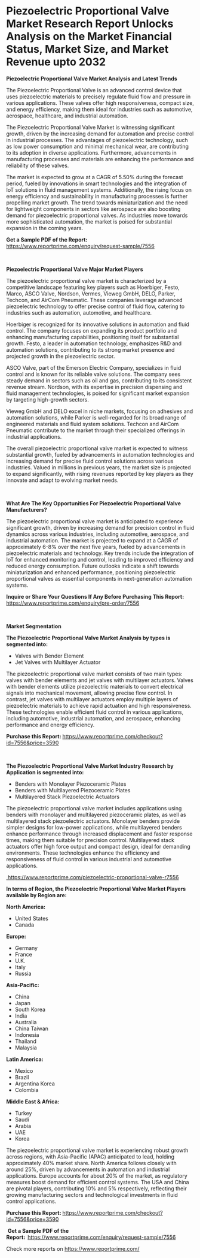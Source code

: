 <p><h1>Piezoelectric Proportional Valve Market Research Report Unlocks Analysis on the Market Financial Status, Market Size, and Market Revenue upto 2032</h1></p><p><strong>Piezoelectric Proportional Valve Market Analysis and Latest Trends</strong></p>
<p><p>The Piezoelectric Proportional Valve is an advanced control device that uses piezoelectric materials to precisely regulate fluid flow and pressure in various applications. These valves offer high responsiveness, compact size, and energy efficiency, making them ideal for industries such as automotive, aerospace, healthcare, and industrial automation. </p><p>The Piezoelectric Proportional Valve Market is witnessing significant growth, driven by the increasing demand for automation and precise control in industrial processes. The advantages of piezoelectric technology, such as low power consumption and minimal mechanical wear, are contributing to its adoption in diverse applications. Furthermore, advancements in manufacturing processes and materials are enhancing the performance and reliability of these valves.</p><p>The market is expected to grow at a CAGR of 5.50% during the forecast period, fueled by innovations in smart technologies and the integration of IoT solutions in fluid management systems. Additionally, the rising focus on energy efficiency and sustainability in manufacturing processes is further propelling market growth. The trend towards miniaturization and the need for lightweight components in sectors like aerospace are also boosting demand for piezoelectric proportional valves. As industries move towards more sophisticated automation, the market is poised for substantial expansion in the coming years.</p></p>
<p><strong>Get a Sample PDF of the Report:&nbsp;</strong> <a href="https://www.reportprime.com/enquiry/request-sample/7556?utm_campaign=3528&utm_medium=2&utm_source=Github&utm_content=ia&utm_term=19032025&utm_id=piezoelectric-proportional-valve">https://www.reportprime.com/enquiry/request-sample/7556</a></p>
<p>&nbsp;</p>
<p><strong>Piezoelectric Proportional Valve Major Market Players</strong></p>
<p><p>The piezoelectric proportional valve market is characterized by a competitive landscape featuring key players such as Hoerbiger, Festo, Marco, ASCO Valve, Nordson, Vermes, Vieweg GmbH, DELO, Parker, Techcon, and AirCom Pneumatic. These companies leverage advanced piezoelectric technology to offer precise control of fluid flow, catering to industries such as automation, automotive, and healthcare.</p><p>Hoerbiger is recognized for its innovative solutions in automation and fluid control. The company focuses on expanding its product portfolio and enhancing manufacturing capabilities, positioning itself for substantial growth. Festo, a leader in automation technology, emphasizes R&D and automation solutions, contributing to its strong market presence and projected growth in the piezoelectric sector.</p><p>ASCO Valve, part of the Emerson Electric Company, specializes in fluid control and is known for its reliable valve solutions. The company sees steady demand in sectors such as oil and gas, contributing to its consistent revenue stream. Nordson, with its expertise in precision dispensing and fluid management technologies, is poised for significant market expansion by targeting high-growth sectors.</p><p>Vieweg GmbH and DELO excel in niche markets, focusing on adhesives and automation solutions, while Parker is well-regarded for its broad range of engineered materials and fluid system solutions. Techcon and AirCom Pneumatic contribute to the market through their specialized offerings in industrial applications.</p><p>The overall piezoelectric proportional valve market is expected to witness substantial growth, fueled by advancements in automation technologies and increasing demand for precise fluid control solutions across various industries. Valued in millions in previous years, the market size is projected to expand significantly, with rising revenues reported by key players as they innovate and adapt to evolving market needs.</p></p>
<p>&nbsp;</p>
<p><strong>What Are The Key Opportunities For Piezoelectric Proportional Valve Manufacturers?</strong></p>
<p><p>The piezoelectric proportional valve market is anticipated to experience significant growth, driven by increasing demand for precision control in fluid dynamics across various industries, including automotive, aerospace, and industrial automation. The market is projected to expand at a CAGR of approximately 6-8% over the next five years, fueled by advancements in piezoelectric materials and technology. Key trends include the integration of IoT for enhanced monitoring and control, leading to improved efficiency and reduced energy consumption. Future outlooks indicate a shift towards miniaturization and enhanced performance, positioning piezoelectric proportional valves as essential components in next-generation automation systems.</p></p>
<p><strong>Inquire or Share Your Questions If Any Before Purchasing This Report:</strong> <a href="https://www.reportprime.com/enquiry/pre-order/7556?utm_campaign=3528&utm_medium=2&utm_source=Github&utm_content=ia&utm_term=19032025&utm_id=piezoelectric-proportional-valve">https://www.reportprime.com/enquiry/pre-order/7556</a></p>
<p>&nbsp;</p>
<p><strong>Market Segmentation</strong></p>
<p><strong>The Piezoelectric Proportional Valve Market Analysis by types is segmented into:</strong></p>
<p><ul><li>Valves with Bender Element</li><li>Jet Valves with Multilayer Actuator</li></ul></p>
<p><p>The piezoelectric proportional valve market consists of two main types: valves with bender elements and jet valves with multilayer actuators. Valves with bender elements utilize piezoelectric materials to convert electrical signals into mechanical movement, allowing precise flow control. In contrast, jet valves with multilayer actuators employ multiple layers of piezoelectric materials to achieve rapid actuation and high responsiveness. These technologies enable efficient fluid control in various applications, including automotive, industrial automation, and aerospace, enhancing performance and energy efficiency.</p></p>
<p><strong>Purchase this Report:&nbsp;</strong><a href="https://www.reportprime.com/checkout?id=7556&price=3590&utm_campaign=3528&utm_medium=2&utm_source=Github&utm_content=ia&utm_term=19032025&utm_id=piezoelectric-proportional-valve">https://www.reportprime.com/checkout?id=7556&price=3590</a></p>
<p>&nbsp;</p>
<p><strong>The Piezoelectric Proportional Valve Market Industry Research by Application is segmented into:</strong></p>
<p><ul><li>Benders with Monolayer Piezoceramic Plates</li><li>Benders with Multilayered Piezoceramic Plates</li><li>Multilayered Stack Piezoelectric Actuators</li></ul></p>
<p><p>The piezoelectric proportional valve market includes applications using benders with monolayer and multilayered piezoceramic plates, as well as multilayered stack piezoelectric actuators. Monolayer benders provide simpler designs for low-power applications, while multilayered benders enhance performance through increased displacement and faster response times, making them suitable for precision control. Multilayered stack actuators offer high force output and compact design, ideal for demanding environments. These technologies enhance the efficiency and responsiveness of fluid control in various industrial and automotive applications.</p></p>
<p><a href="https://www.reportprime.com/piezoelectric-proportional-valve-r7556?utm_campaign=3528&utm_medium=2&utm_source=Github&utm_content=ia&utm_term=19032025&utm_id=piezoelectric-proportional-valve">&nbsp;https://www.reportprime.com/piezoelectric-proportional-valve-r7556</a></p>
<p><strong>In terms of Region, the Piezoelectric Proportional Valve Market Players available by Region are:</strong></p>
<p>
    <p> <strong> North America: </strong>
        <ul>
            <li>United States</li>
            <li>Canada</li>
        </ul>
        </p> 
    <p> <strong> Europe: </strong>
        <ul>
            <li>Germany</li>
            <li>France</li>
            <li>U.K.</li>
            <li>Italy</li>
            <li>Russia</li>
        </ul>
        </p> 
    <p> <strong> Asia-Pacific: </strong>
        <ul>
            <li>China</li>
            <li>Japan</li>
            <li>South Korea</li>
            <li>India</li>
            <li>Australia</li>
            <li>China Taiwan</li>
            <li>Indonesia</li>
            <li>Thailand</li>
            <li>Malaysia</li>
        </ul>
        </p> 
    <p> <strong> Latin America: </strong>
        <ul>
            <li>Mexico</li>
            <li>Brazil</li>
            <li>Argentina Korea</li>
            <li>Colombia</li>
        </ul>
        </p> 
    <p> <strong> Middle East & Africa: </strong>
        <ul>
            <li>Turkey</li>
            <li>Saudi</li>
            <li>Arabia</li>
            <li>UAE</li>
            <li>Korea</li>
        </ul>
    </p>
    </p>
<p><p>The piezoelectric proportional valve market is experiencing robust growth across regions, with Asia-Pacific (APAC) anticipated to lead, holding approximately 40% market share. North America follows closely with around 25%, driven by advancements in automation and industrial applications. Europe accounts for about 20% of the market, as regulatory measures boost demand for efficient control systems. The USA and China are pivotal players, contributing 10% and 5% respectively, reflecting their growing manufacturing sectors and technological investments in fluid control applications.</p></p>
<p><strong>Purchase this Report: </strong><a href="https://www.reportprime.com/checkout?id=7556&price=3590&utm_campaign=3528&utm_medium=2&utm_source=Github&utm_content=ia&utm_term=19032025&utm_id=piezoelectric-proportional-valve">https://www.reportprime.com/checkout?id=7556&price=3590</a></p>
<p>&nbsp;<strong>Get a Sample PDF of the Report:&nbsp;&nbsp;</strong><a href="https://www.reportprime.com/enquiry/request-sample/7556?utm_campaign=3528&utm_medium=2&utm_source=Github&utm_content=ia&utm_term=19032025&utm_id=piezoelectric-proportional-valve">https://www.reportprime.com/enquiry/request-sample/7556</a></p>
<p><strong></strong></p>
<p>Check more reports on <a href="https://www.reportprime.com/?utm_campaign=3528&utm_medium=2&utm_source=Github&utm_content=ia&utm_term=19032025&utm_id=piezoelectric-proportional-valve">https://www.reportprime.com/</a></p>
